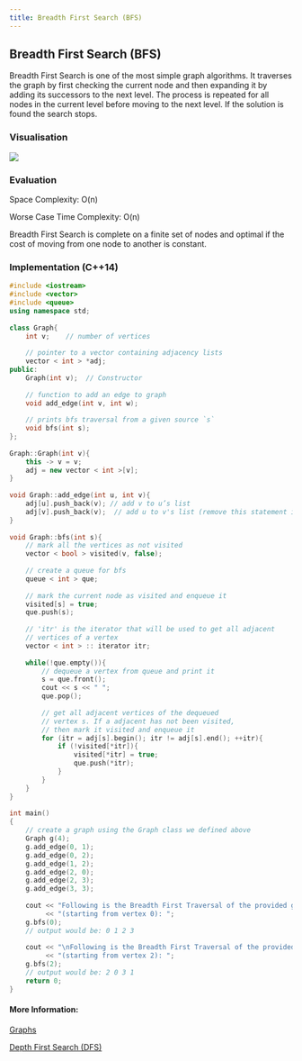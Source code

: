 ```yaml
---
title: Breadth First Search (BFS)
---
```

## Breadth First Search (BFS)

Breadth First Search is one of the most simple graph algorithms. It traverses the graph by first checking the current node and then expanding it by adding its successors to the next level. The process is repeated for all nodes in the current level before moving to the next level. If the solution is found the search stops.

### Visualisation

![](https://upload.wikimedia.org/wikipedia/commons/4/46/Animated_BFS.gif)


### Evaluation

Space Complexity: O(n)

Worse Case Time Complexity: O(n)

Breadth First Search is complete on a finite set of nodes and optimal if the cost of moving from one node to another is constant.

### Implementation (C++14)
```C++
#include <iostream> 
#include <vector> 
#include <queue>  
using namespace std; 
  
class Graph{ 
    int v;    // number of vertices 
  
    // pointer to a vector containing adjacency lists 
    vector < int > *adj;    
public: 
    Graph(int v);  // Constructor 
  
    // function to add an edge to graph 
    void add_edge(int v, int w);  
  
    // prints bfs traversal from a given source `s` 
    void bfs(int s);   
}; 
  
Graph::Graph(int v){ 
    this -> v = v; 
    adj = new vector < int >[v]; 
} 
  
void Graph::add_edge(int u, int v){ 
    adj[u].push_back(v); // add v to u’s list
    adj[v].push_back(v);  // add u to v's list (remove this statement if the graph is directed!)
} 
  
void Graph::bfs(int s){ 
    // mark all the vertices as not visited 
    vector < bool > visited(v, false); 
  
    // create a queue for bfs 
    queue < int > que; 
  
    // mark the current node as visited and enqueue it 
    visited[s] = true; 
    que.push(s); 
  
    // 'itr' is the iterator that will be used to get all adjacent 
    // vertices of a vertex 
    vector < int > :: iterator itr; 
  
    while(!que.empty()){ 
        // dequeue a vertex from queue and print it 
        s = que.front(); 
        cout << s << " "; 
        que.pop(); 
  
        // get all adjacent vertices of the dequeued 
        // vertex s. If a adjacent has not been visited,  
        // then mark it visited and enqueue it 
        for (itr = adj[s].begin(); itr != adj[s].end(); ++itr){ 
            if (!visited[*itr]){ 
                visited[*itr] = true; 
                que.push(*itr); 
            } 
        } 
    } 
} 
  
int main() 
{ 
    // create a graph using the Graph class we defined above
    Graph g(4); 
    g.add_edge(0, 1); 
    g.add_edge(0, 2); 
    g.add_edge(1, 2); 
    g.add_edge(2, 0); 
    g.add_edge(2, 3); 
    g.add_edge(3, 3); 
  
    cout << "Following is the Breadth First Traversal of the provided graph"
         << "(starting from vertex 0): "; 
    g.bfs(0); 
    // output would be: 0 1 2 3
    
    cout << "\nFollowing is the Breadth First Traversal of the provided graph"
         << "(starting from vertex 2): "; 
    g.bfs(2);
    // output would be: 2 0 3 1
    return 0; 
} 
```

#### More Information:
<!-- Please add any articles you think might be helpful to read before writing the article -->

<a href='https://github.com/freecodecamp/guides/computer-science/data-structures/graphs/index.md' target='_blank' rel='nofollow'>Graphs</a>

<a href='https://github.com/freecodecamp/guides/tree/master/src/pages/algorithms/graph-algorithms/depth-first-search/index.md' target='_blank' rel='nofollow'>Depth First Search (DFS)</a>
